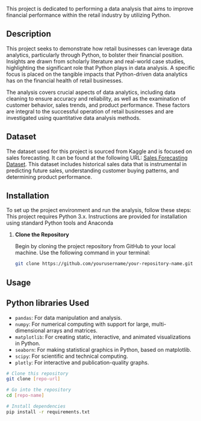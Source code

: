 This project is dedicated to performing a data analysis that aims to improve financial performance within the retail industry by utilizing Python.

## Description

This project seeks to demonstrate how retail businesses can leverage data analytics, particularly through Python, to bolster their financial position. Insights are drawn from scholarly literature and real-world case studies, highlighting the significant role that Python plays in data analysis. A specific focus is placed on the tangible impacts that Python-driven data analytics has on the financial health of retail businesses.

The analysis covers crucial aspects of data analytics, including data cleaning to ensure accuracy and reliability, as well as the examination of customer behavior, sales trends, and product performance. These factors are integral to the successful operation of retail businesses and are investigated using quantitative data analysis methods.

## Dataset

The dataset used for this project is sourced from Kaggle and is focused on sales forecasting. It can be found at the following URL: [Sales Forecasting Dataset](https://www.kaggle.com/datasets/rohitsahoo/sales-forecasting). This dataset includes historical sales data that is instrumental in predicting future sales, understanding customer buying patterns, and determining product performance.

## Installation

To set up the project environment and run the analysis, follow these steps:
This project requires Python 3.x. Instructions are provided for installation using standard Python tools and Anaconda 

1. **Clone the Repository**

   Begin by cloning the project repository from GitHub to your local machine. Use the following command in your terminal:

   ```bash
   git clone https://github.com/yourusername/your-repository-name.git


## Usage

## Python libraries Used

- `pandas`: For data manipulation and analysis.
- `numpy`: For numerical computing with support for large, multi-dimensional arrays and matrices.
- `matplotlib`: For creating static, interactive, and animated visualizations in Python.
- `seaborn`: For making statistical graphics in Python, based on matplotlib.
- `scipy`: For scientific and technical computing.
- `plotly`: For interactive and publication-quality graphs.

```bash
# Clone this repository
git clone [repo-url]

# Go into the repository
cd [repo-name]

# Install dependencies
pip install -r requirements.txt

